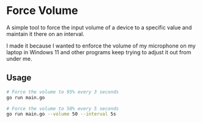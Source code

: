 # Force Volume

A simple tool to force the input volume of a device to a specific value and maintain it there on an interval.

I made it because I wanted to enforce the volume of my microphone on my laptop in Windows 11 and other programs keep
trying to adjust it out from under me.

## Usage

```sh
# Force the volume to 95% every 3 seconds
go run main.go

# Force the volume to 50% every 5 seconds
go run main.go --volume 50 --interval 5s
```

